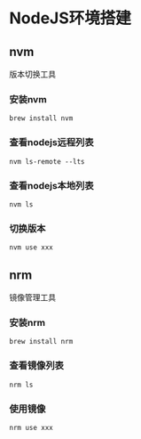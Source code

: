 # NodeJS环境搭建

## nvm
版本切换工具
### 安装nvm
```shell
brew install nvm
```

### 查看nodejs远程列表
```shell
nvm ls-remote --lts
``` 
### 查看nodejs本地列表
```shell
nvm ls
```
### 切换版本
```shell
nvm use xxx
```

## nrm
镜像管理工具

### 安装nrm
```shell
brew install nrm
```

### 查看镜像列表
```shell
nrm ls
```

### 使用镜像
```shell
nrm use xxx
```
